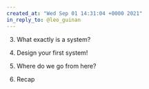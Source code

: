 ```yaml
---
created_at: "Wed Sep 01 14:31:04 +0000 2021"
in_reply_to: @leo_guinan
---
```


3. What exactly is a system?

4. Design your first system!

5. Where do we go from here?

6. Recap